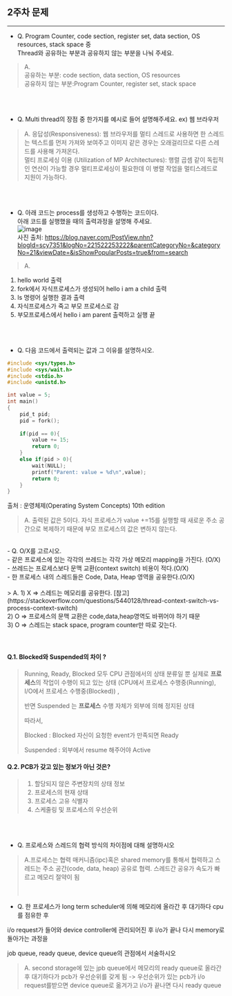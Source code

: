 ## 2주차 문제

---

- Q. Program Counter, code section, register set, data section, OS resources, stack space 중<br>
Thread와 공유하는 부분과 공유하지 않는 부분을 나눠 주세요.


> A.<br>
공유하는 부분: code section, data section, OS resources<br>
공유하지 않는 부분:Program Counter, register set, stack space

<br><br>

- Q. Multi thread의 장점 중 한가지를 예시로 들어 설명해주세요. ex) 웹 브라우저

> A.
응답성(Responsiveness): 웹 브라우저를 멀티 스레드로 사용하면 한 스레드는 텍스트를 먼저 가져와 보여주고 이미지 같은 경우는 오래걸리므로 다른 스레드를 사용해 가져온다.<br>
멀티 프로세싱 이용 (Utilization of MP Architectures): 행렬 곱셈 같이 독립적인 연산이 가능할 경우 멀티프로세싱이 필요한데 이 병렬 작업을 멀티스레드로 지원이 가능하다.

<br><br>

- Q. 아래 코드는 process를 생성하고 수행하는 코드이다.<br>
아래 코드를 실행했을 때의 출력과정을 설명해 주세요.<br>
![image](https://user-images.githubusercontent.com/37397737/96326477-f1404c00-106b-11eb-8ccc-4a5786913a73.png)<br>
사진 출처: https://blog.naver.com/PostView.nhn?blogId=scy7351&logNo=221522253222&parentCategoryNo=&categoryNo=21&viewDate=&isShowPopularPosts=true&from=search<br>

> A. <br>
1. hello world 출력
2. fork에서 자식프로세스가 생성되어 hello i am a child 출력
3. ls 명령어 실행한 결과 출력
4. 자식프로세스가 죽고 부모 프로세스로 감
5. 부모프로세스에서 hello i am parent 출력하고 실행 끝

<br><br>
- Q. 다음 코드에서 출력되는 값과 그 이유를 설명하시오.<br/>
```c
#include <sys/types.h>
#include <sys/wait.h>
#include <stdio.h>
#include <unistd.h>

int value = 5;
int main()
{
    pid_t pid;
    pid = fork();
    
    if(pid == 0){
        value += 15;
        return 0;
    }
    else if(pid > 0){
        wait(NULL);
        printf("Parent: value = %d\n",value);
        return 0;
    }
}
```
출처 : 운영체제(Operating System Concepts) 10th edition<br/>
> A. 출력된 값은 5이다. 자식 프로세스가 value +=15를 실행할 때 새로운 주소 공간으로 복제하기 때문에 부모 프로세스의 값은 변하지 않는다. <br/>
<br/>
- Q. O/X를 고르시오.<br/>
    - 같은 프로세스에 있는 각각의 쓰레드는 각각 가상 메모리 mapping을 가진다. (O/X)<br/>
    - 쓰레드는 프로세스보다 문맥 교환(context switch) 비용이 적다.(O/X)<br/>
    - 한 프로세스 내의 스레드들은 Code, Data, Heap 영역을 공유한다.(O/X)<br/>
<br/>
> A. 1) X => 스레드는 메모리를 공유한다. [참고](https://stackoverflow.com/questions/5440128/thread-context-switch-vs-process-context-switch) <br/>
2) O => 프로세스의 문맥 교환은 code,data,heap영역도 바뀌어야 하기 때문<br/>
3) O => 스레드는 stack space, program counter만 따로 갖는다.<br/>
<br/><br/>





#### Q.1. Blocked와 Suspended의 차이 ?

> Running, Ready, Blocked 모두 CPU 관점에서의 상태 분류일 뿐 실제로 **프로세스**의 작업이 수행이 되고 있는 상태 (CPU에서 프로세스 수행중(Running), I/O에서 프로세스 수행중(Blocked)) , 
>
> 반면 Suspended 는 **프로세스** 수행 자체가 외부에 의해 정지된 상태
>
> 따라서, 
>
> Blocked : Blocked 자신이 요청한 event가 만족되면 Ready
>
> Suspended : 외부에서 resume 해주어야 Active



#### Q.2.  PCB가 갖고 있는 정보가 아닌 것은?

> 1.  할당되지 않은 주변장치의 상태 정보
> 2. 프로세스의 현재 상태
> 3. 프로세스 고유 식별자
> 4. 스케줄링 및 프로세스의 우선순위



<br><br>

- Q. 프로세스와 스레드의 협력 방식의 차이점에 대해 설명하시오

> A.프로세스는 협력 매커니즘(ipc)혹은 shared memory를 통해서 협력하고 스레드는 주소 공간(code, data, heap) 공유로 협력. 스레드간 공유가 속도가 빠르고 메모리 절약이 됨<br>
<br><br>

- Q. 한 프로세스가 long term scheduler에 의해 메모리에 올라간 후 대기하다 cpu를 점유한 후

i/o request가 들어와 device controller에 관리되어진 후  i/o가 끝나 다시 memory로 돌아가는 과정을

job queue, ready queue, device queue의 관점에서 서술하시오

> A. second storage에 있는 jpb queue에서 메모리의 ready queue로 올라간 후 대기하다가 pcb가 우선순위를 갖게 됨 ->  우선순위가 있는 pcb가 i/o request를받으면 device queue로 옮겨가고 i/o가 끝나면 다시 ready queue<br>

